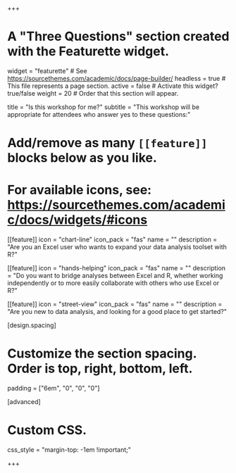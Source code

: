 +++
# A "Three Questions" section created with the Featurette widget.
widget = "featurette"  # See https://sourcethemes.com/academic/docs/page-builder/
headless = true  # This file represents a page section.
active = false  # Activate this widget? true/false
weight = 20  # Order that this section will appear.

title = "Is this workshop for me?"
subtitle = "This workshop will be appropriate for attendees who answer yes to these questions:"

# Add/remove as many `[[feature]]` blocks below as you like.
# 
# For available icons, see: https://sourcethemes.com/academic/docs/widgets/#icons

[[feature]]
  icon = "chart-line"
  icon_pack = "fas"
  name = ""
  description = "Are you an Excel user who wants to expand your data analysis toolset with R?"
  
[[feature]]
  icon = "hands-helping"
  icon_pack = "fas"
  name = ""
  description = "Do you want to bridge analyses between Excel and R, whether working independently or to more easily collaborate with others who use Excel or R?" 
  
[[feature]]
  icon = "street-view"
  icon_pack = "fas"
  name = ""
  description = "Are you new to data analysis, and looking for a good place to get started?"
  
[design.spacing]
  # Customize the section spacing. Order is top, right, bottom, left.
  padding = ["6em", "0", "0", "0"]

[advanced]
  # Custom CSS. 
  css_style = "margin-top: -1em !important;"

+++
